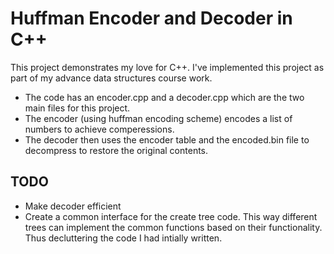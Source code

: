# Huffman Encoder and Decoder in C++

This project demonstrates my love for C++. I've implemented this project as part of my advance data structures course work.

* The code has an encoder.cpp and a decoder.cpp which are the two main files for this project.
* The encoder (using huffman encoding scheme) encodes a list of numbers to achieve comperessions.
* The decoder then uses the encoder table and the encoded.bin file to decompress to restore the original contents.

## TODO
* Make decoder efficient
* Create a common interface for the create tree code. This way different trees can implement the common functions based on their functionality. Thus decluttering the code I had intially written.
